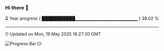 ### Hi there 👋

⏳ Year progress { ███████████▁▁▁▁▁▁▁▁▁▁▁▁▁▁▁▁▁▁▁ } 38.02 %

---

⏰ Updated on Mon, 19 May 2025 18:27:20 GMT

![Progress Bar CI](https://github.com/liununu/liununu/workflows/Progress%20Bar%20CI/badge.svg)
